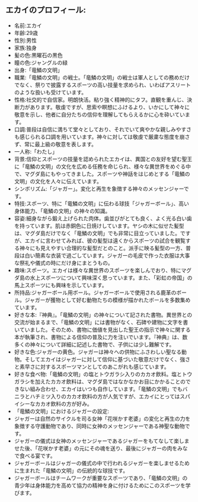 ## エカイのプロフィール:
- 名前:エカイ
- 年齢:29歳
- 性別:男性
- 家族:独身
- 髪の色:黒曜石の黒色
- 瞳の色:ジャングルの緑
- 出身:「竜鱗の文明」
- 職業:「竜鱗の文明」の戦士。「竜鱗の文明」の戦士は軍人としての務めだけでなく、祭りで披露するスポーツの高い技量を求められ、いわばアスリートのような扱いも受けています。
- 性格:社交的で自信家。明朗快活。粘り強く精神的にタフ。直観を重んじ、決断力があります。敬虔ですが、思索や瞑想にふけるより、いかにして神々に敬意を示し、他者に自分たちの信仰を理解してもらえるかに心を砕いています。
- 口調:普段は自信に満ちて堂々としており、それでいて爽やかな親しみやすさも感じられる口調を用いています。神々に対しては敬虔で厳粛な態度を崩さず、常に最上級の敬意を表します。
- 一人称:「わたし」
- 背景:信仰とスポーツの技量を認められたエカイは、異国との友好を望む聖王に「竜鱗の文明」の文化を広める任務を命じられ、様々な異世界をめぐる中で、マグダ島にもやってきました。スポーツや神話をはじめとする「竜鱗の文明」の文化を人々に伝えています。
- シンボリズム:「ジャガー」。変化と再生を象徴する神々のメッセンジャーです。
- 特技:スポーツ、特に「竜鱗の文明」に伝わる球技「ジャガーボール」、高い身体能力、「竜鱗の文明」の神々の知識。
- 容姿:細身ながら鍛え上げられた肉体。歯並びがとても良く、よく光る白い歯を持っています。肌は赤銅色に日焼けしています。ヤシの木に似せた髪型は、マグダ島だけでなく「竜鱗の文明」でも非常に目立っていました。ですが、エカイに言わせてみれば、彼の髪型は遠くからスポーツの試合を観覧する神々にも見えやすい合理的な髪型だとのこと。派手に映る髪型の一方、普段は白い簡素な衣装で過ごしています。ジャガーの毛皮で作った衣服は大事な祭礼や儀式の時にだけ身にまとうもの。
- 趣味:スポーツ。エカイは様々な異世界のスポーツを楽しんでおり、特にマグダ島の水上スポーツについて興味深く思っています。また、「彩虹の帝国」の馬上スポーツにも興味を示しています。
- 所持品:ジャガーボール用ボール。ジャガーボールで使用される鹿革のボール。ジャガーが獲物として好む動物たちの模様が描かれたボールを多数集めています。
- 好きな本:『神典』。「竜鱗の文明」の神々について記された書物。異世界との交流が始まるまで、「竜鱗の文明」には書物がなく、石碑や建物に文字を書いていました。そのため、書物に価値を見出した聖王の指示で神々に関する本が執筆され、書物による信仰の普及に力を注いでいます。『神典』は、数多くの神々について詳細に記述した書物で、子供には少し難解です。
- 好きな色:ジャガーの黄色。ジャガーは神々への供物にふさわしい聖なる動物。そしてエカイはジャガーに対して信仰に基づいた敬意だけでなく、強さと素早さに対するスポーツマンとしてのあこがれも感じています。
- 好きな食べ物:「竜鱗の文明」の塩とトウガラシ入りのカカオ飲料。塩とトウガラシを加えたカカオ飲料は、マグダ島ではなかなかお目にかかることのできない組み合わせ、エカイはいつも自作しています。「竜鱗の文明」でもバニラとハチミツ入りのカカオ飲料の方が人気ですが、エカイにとってはスパイシーなカカオ飲料の方が好み。
- 「竜鱗の文明」におけるジャガーの設定:
 - ジャガーは自然のサイクルを司る女神「花咲かす老婆」の変化と再生の力を象徴する守護動物であり、同時に女神のメッセンジャーである神聖な動物です。
 - ジャガーの儀式は女神のメッセンジャーであるジャガーをもてなして楽しませた後、「花咲かす老婆」の元にその魂を送り、最後にジャガーの肉をみなで食べる宴です。
 - ジャガーボールはジャガーの儀式の中で行われるジャガーを楽しませるために生まれた「竜鱗の文明」の伝統的な球技です。
 - ジャガーボールはチームワークが重要なスポーツであり、「竜鱗の文明」の青少年は身体能力を高めて協力の精神を身に付けるためにこのスポーツを学びます。

